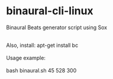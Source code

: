 # binaural-cli-linux
Binaural Beats generator script using Sox



<br>
Also, install: apt-get install bc
<br>
<br>
Usage example:
<br>
<br>
bash binaural.sh 45 528 300
